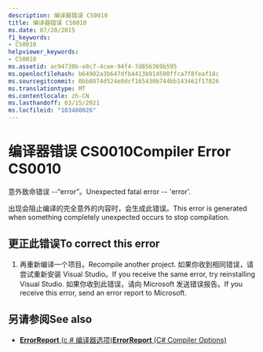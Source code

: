 ```yaml
---
description: 编译器错误 CS0010
title: 编译器错误 CS0010
ms.date: 07/20/2015
f1_keywords:
- CS0010
helpviewer_keywords:
- CS0010
ms.assetid: ac94730b-e8c7-4cee-94f4-7d856369b595
ms.openlocfilehash: b64902a3b647dfb4413b914500ffca7f8feaf18c
ms.sourcegitcommit: 0bb8074d524e0dcf165430b744bb143461f17026
ms.translationtype: MT
ms.contentlocale: zh-CN
ms.lasthandoff: 03/15/2021
ms.locfileid: "103480026"
---
```

# <a name="compiler-error-cs0010"></a><span data-ttu-id="ed7ec-103">编译器错误 CS0010</span><span class="sxs-lookup"><span data-stu-id="ed7ec-103">Compiler Error CS0010</span></span>

<span data-ttu-id="ed7ec-104">意外致命错误 --“error”。</span><span class="sxs-lookup"><span data-stu-id="ed7ec-104">Unexpected fatal error -- 'error'.</span></span>  
  
 <span data-ttu-id="ed7ec-105">出现会阻止编译的完全意外的内容时，会生成此错误。</span><span class="sxs-lookup"><span data-stu-id="ed7ec-105">This error is generated when something completely unexpected occurs to stop compilation.</span></span>  
  
## <a name="to-correct-this-error"></a><span data-ttu-id="ed7ec-106">更正此错误</span><span class="sxs-lookup"><span data-stu-id="ed7ec-106">To correct this error</span></span>  
  
1. <span data-ttu-id="ed7ec-107">再重新编译一个项目。</span><span class="sxs-lookup"><span data-stu-id="ed7ec-107">Recompile another project.</span></span> <span data-ttu-id="ed7ec-108">如果你收到相同错误，请尝试重新安装 Visual Studio。</span><span class="sxs-lookup"><span data-stu-id="ed7ec-108">If you receive the same error, try reinstalling Visual Studio.</span></span> <span data-ttu-id="ed7ec-109">如果你收到此错误，请向 Microsoft 发送错误报告。</span><span class="sxs-lookup"><span data-stu-id="ed7ec-109">If you receive this error, send an error report to Microsoft.</span></span>  
  
## <a name="see-also"></a><span data-ttu-id="ed7ec-110">另请参阅</span><span class="sxs-lookup"><span data-stu-id="ed7ec-110">See also</span></span>

- [<span data-ttu-id="ed7ec-111">**ErrorReport** (c # 编译器选项)</span><span class="sxs-lookup"><span data-stu-id="ed7ec-111">**ErrorReport** (C# Compiler Options)</span></span>](../language-reference/compiler-options/advanced.md#errorreport)
